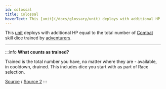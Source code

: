 ```yaml
---
id: colossal
title: Colossal
hoverText: This [unit](/docs/glossary/unit) deploys with additional HP equal to the total number of [Combat](/docs/adventurer/skill-lines/warrior/combat) skill dice trained by [adventurers](/docs/glossary/adventurer).
---
```


This [unit](/docs/glossary/unit) deploys with additional HP equal to the total number of [Combat](/docs/adventurer/skill-lines/warrior/combat) skill dice trained by [adventurers](/docs/glossary/adventurer).

---

:::info
**What counts as trained?**

Trained is the total number you have, no matter where they are - available, in cooldown, drained. This includes dice you start with as part of Race selection.

<a href="https://discord.com/channels/273472391403798528/734891265690304634/1331328959643783198" target="_blank">Source</a> / <a href="https://boardgamegeek.com/thread/3463982/article/45684307#45684307" target="_blank">Source 2</a>
:::
